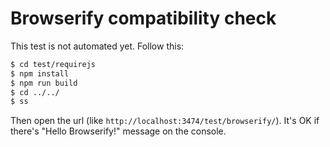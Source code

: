 # Browserify compatibility check

This test is not automated yet. Follow this:

```bash
$ cd test/requirejs
$ npm install
$ npm run build
$ cd ../../
$ ss
```

Then open the url (like `http://localhost:3474/test/browserify/`).
It's OK if there's "Hello Browserify!" message on the console.
